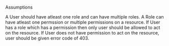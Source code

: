 Assumptions

A User should have atleast one role and can have multiple roles.
A Role can have atleast one permssion or multiple permissions on a resource.
If User has a role which has a permission then only user should be allowed to act on the resource.
If User does not have permission to act on the resource, user should be given error code of 403.